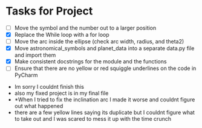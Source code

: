 # Tasks for Project
- [ ] Move the symbol and the number out to a larger position
- [X] Replace the While loop with a for loop
- [ ] Move the arc inside the ellipse (check arc width, radius, and theta2)
- [X] Move astronomical_symbols and planet_data into a separate data.py file and import them
- [X] Make consistent docstrings for the module and the functions
- [ ] Ensure that there are no yellow or red squiggle underlines on the code in PyCharm
* Im sorry I couldnt finish this
* also my fixed project is in my final file
* *When I tried to fix the inclination arc I made it worse and couldnt figure out what happened
* there are a few yellow lines saying its duplicate but I couldnt figure what to take out and I was scared to mess it up with the time crunch 
